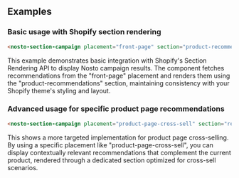 ## Examples

### Basic usage with Shopify section rendering

```html
<nosto-section-campaign placement="front-page" section="product-recommendations"></nosto-section-campaign>
```

This example demonstrates basic integration with Shopify's Section Rendering API to display Nosto campaign results. The component fetches recommendations from the "front-page" placement and renders them using the "product-recommendations" section, maintaining consistency with your Shopify theme's styling and layout.

### Advanced usage for specific product page recommendations

```html
<nosto-section-campaign placement="product-page-cross-sell" section="related-products-section"></nosto-section-campaign>
```

This shows a more targeted implementation for product page cross-selling. By using a specific placement like "product-page-cross-sell", you can display contextually relevant recommendations that complement the current product, rendered through a dedicated section optimized for cross-sell scenarios.